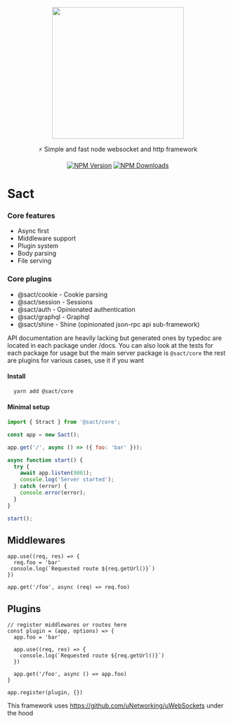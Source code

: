 <p background="rgb(57, 59, 58)" align="center">
  <img align="center" height="300" src="https://user-images.githubusercontent.com/4136218/105098174-f9b08480-5aa9-11eb-8167-52683d4e5b97.png" />
</p>

<p align="center">⚡️ Simple and fast node websocket and http framework</p>
<p align="center">
  <a href="https://www.npmjs.com/~sactcore" target="_blank"><img src="https://img.shields.io/npm/v/@sact/core.svg" alt="NPM Version" /></a>
  <a href="https://www.npmjs.com/~sactcore" target="_blank"><img src="https://img.shields.io/npm/dm/@sact/core.svg" alt="NPM Downloads" /></a>
</p>

# Sact

### Core features

- Async first
- Middleware support
- Plugin system
- Body parsing
- File serving

### Core plugins

- @sact/cookie - Cookie parsing
- @sact/session - Sessions
- @sact/auth - Opinionated authentication
- @sact/graphql - Graphql
- @sact/shine - Shine (opinionated json-rpc api sub-framework)

API documentation are heavily lacking but generated ones by typedoc are located in each package under /docs. You can also look at the tests for each package for usage but the main server package is `@sact/core` the rest are plugins for various cases, use it if you want

#### Install

```bash
  yarn add @sact/core
```

#### Minimal setup

```js
import { Stract } from '@sact/core';

const app = new Sact();

app.get('/', async () => ({ foo: 'bar' }));

async function start() {
  try {
    await app.listen(9001);
    console.log('Server started');
  } catch (error) {
    console.error(error);
  }
}

start();
```

## Middlewares

```
app.use((req, res) => {
  req.foo = 'bar'
 console.log(`Requested route ${req.getUrl()}`)
})

app.get('/foo', async (req) => req.foo)
```

## Plugins

```
// register middlewares or routes here
const plugin = (app, options) => {
  app.foo = 'bar'

  app.use((req, res) => {
    console.log(`Requested route ${req.getUrl()}`)
  })

  app.get('/foo', async () => app.foo)
}

app.register(plugin, {})
```

This framework uses https://github.com/uNetworking/uWebSockets under the hood
